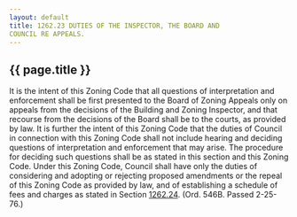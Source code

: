 ```yaml
---
layout: default 
title: 1262.23 DUTIES OF THE INSPECTOR, THE BOARD AND
COUNCIL RE APPEALS.
---
```


{{ page.title }}
----------------

It is the intent of this Zoning Code that all questions of
interpretation and enforcement shall be first presented to the Board of
Zoning Appeals only on appeals from the decisions of the Building and
Zoning Inspector, and that recourse from the decisions of the Board
shall be to the courts, as provided by law. It is further the intent of
this Zoning Code that the duties of Council in connection with this
Zoning Code shall not include hearing and deciding questions of
interpretation and enforcement that may arise. The procedure for
deciding such questions shall be as stated in this section and this
Zoning Code. Under this Zoning Code, Council shall have only the duties
of considering and adopting or rejecting proposed amendments or the
repeal of this Zoning Code as provided by law, and of establishing a
schedule of fees and charges as stated in Section
[1262.24](4d90de88.html). (Ord. 546B. Passed 2-25-76.)
